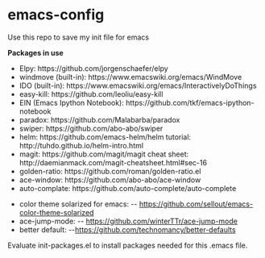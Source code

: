 # emacs-config
Use this repo to save my init file for emacs

<b>Packages in use</b><br>
<ul>
<li>
Elpy: https://github.com/jorgenschaefer/elpy <br>
</li>
<li>
windmove (built-in): https://www.emacswiki.org/emacs/WindMove<br>
</li>
<li>
IDO (built-in): https://www.emacswiki.org/emacs/InteractivelyDoThings<br>
</li>
<li>
easy-kill: https://github.com/leoliu/easy-kill<br>
</li>
<li>
EIN (Emacs Ipython Notebook): https://github.com/tkf/emacs-ipython-notebook<br>
</li>
<li>
paradox: https://github.com/Malabarba/paradox<br>
</li>
<li>
swiper: https://github.com/abo-abo/swiper<br>
</li>
<li>
helm: https://github.com/emacs-helm/helm
tutorial: http://tuhdo.github.io/helm-intro.html
</li>
<li>
magit: https://github.com/magit/magit
cheat sheet: http://daemianmack.com/magit-cheatsheet.html#sec-16
</li>
<li>
golden-ratio: https://github.com/roman/golden-ratio.el
</li>
<li>ace-window: https://github.com/abo-abo/ace-window</li>
<li>auto-complate: https://github.com/auto-complete/auto-complete</li>
</ul>

- color theme solarized for emacs:
-- https://github.com/sellout/emacs-color-theme-solarized
- ace-jump-mode:
-- https://github.com/winterTTr/ace-jump-mode
- better default:
--https://github.com/technomancy/better-defaults

Evaluate init-packages.el to install packages needed for this .emacs file.
